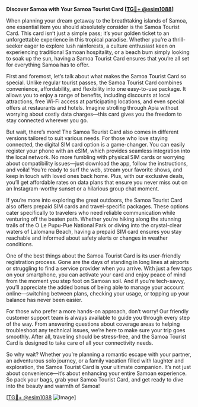 **Discover Samoa with Your Samoa Tourist Card [[TG💪+ @esim1088](https://t.me/s/esim1088)]**

When planning your dream getaway to the breathtaking islands of Samoa, one essential item you should absolutely consider is the Samoa Tourist Card. This card isn’t just a simple pass; it’s your golden ticket to an unforgettable experience in this tropical paradise. Whether you’re a thrill-seeker eager to explore lush rainforests, a culture enthusiast keen on experiencing traditional Samoan hospitality, or a beach bum simply looking to soak up the sun, having a Samoa Tourist Card ensures that you’re all set for everything Samoa has to offer.

First and foremost, let’s talk about what makes the Samoa Tourist Card so special. Unlike regular tourist passes, the Samoa Tourist Card combines convenience, affordability, and flexibility into one easy-to-use package. It allows you to enjoy a range of benefits, including discounts at local attractions, free Wi-Fi access at participating locations, and even special offers at restaurants and hotels. Imagine strolling through Apia without worrying about costly data charges—this card gives you the freedom to stay connected wherever you go.

But wait, there’s more! The Samoa Tourist Card also comes in different versions tailored to suit various needs. For those who love staying connected, the digital SIM card option is a game-changer. You can easily register your phone with an eSIM, which provides seamless integration into the local network. No more fumbling with physical SIM cards or worrying about compatibility issues—just download the app, follow the instructions, and voila! You’re ready to surf the web, stream your favorite shows, and keep in touch with loved ones back home. Plus, with our exclusive deals, you’ll get affordable rates on data plans that ensure you never miss out on an Instagram-worthy sunset or a hilarious group chat moment.

If you’re more into exploring the great outdoors, the Samoa Tourist Card also offers prepaid SIM cards and travel-specific packages. These options cater specifically to travelers who need reliable communication while venturing off the beaten path. Whether you’re hiking along the stunning trails of the O Le Pupu-Pue National Park or diving into the crystal-clear waters of Lalomanu Beach, having a prepaid SIM card ensures you stay reachable and informed about safety alerts or changes in weather conditions.

One of the best things about the Samoa Tourist Card is its user-friendly registration process. Gone are the days of standing in long lines at airports or struggling to find a service provider when you arrive. With just a few taps on your smartphone, you can activate your card and enjoy peace of mind from the moment you step foot on Samoan soil. And if you’re tech-savvy, you’ll appreciate the added bonus of being able to manage your account online—switching between plans, checking your usage, or topping up your balance has never been easier.

For those who prefer a more hands-on approach, don’t worry! Our friendly customer support team is always available to guide you through every step of the way. From answering questions about coverage areas to helping troubleshoot any technical issues, we’re here to make sure your trip goes smoothly. After all, traveling should be stress-free, and the Samoa Tourist Card is designed to take care of all your connectivity needs.

So why wait? Whether you’re planning a romantic escape with your partner, an adventurous solo journey, or a family vacation filled with laughter and exploration, the Samoa Tourist Card is your ultimate companion. It’s not just about convenience—it’s about enhancing your entire Samoan experience. So pack your bags, grab your Samoa Tourist Card, and get ready to dive into the beauty and warmth of Samoa!

[[TG💪+ @esim1088](https://t.me/s/esim1088) ![Image](https://i.postimg.cc/Y0z9fWf4/image.png)]